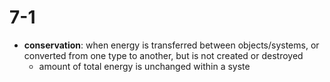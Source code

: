 # 7-1
- **conservation**: when energy is transferred between objects/systems, or converted from one type to another, but is not created or destroyed
	- amount of total energy is unchanged within a syste
